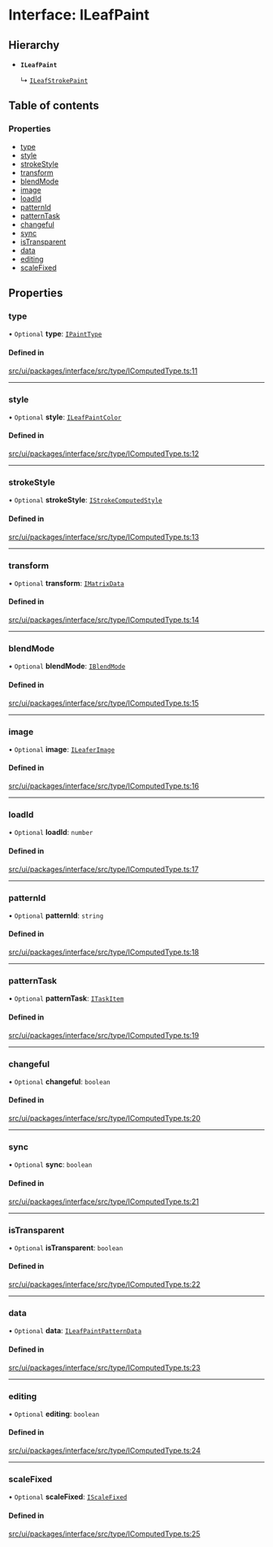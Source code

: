 # Interface: ILeafPaint

## Hierarchy

- **`ILeafPaint`**

  ↳ [`ILeafStrokePaint`](ILeafStrokePaint.md)

## Table of contents

### Properties

- [type](ILeafPaint.md#type)
- [style](ILeafPaint.md#style)
- [strokeStyle](ILeafPaint.md#strokestyle)
- [transform](ILeafPaint.md#transform)
- [blendMode](ILeafPaint.md#blendmode)
- [image](ILeafPaint.md#image)
- [loadId](ILeafPaint.md#loadid)
- [patternId](ILeafPaint.md#patternid)
- [patternTask](ILeafPaint.md#patterntask)
- [changeful](ILeafPaint.md#changeful)
- [sync](ILeafPaint.md#sync)
- [isTransparent](ILeafPaint.md#istransparent)
- [data](ILeafPaint.md#data)
- [editing](ILeafPaint.md#editing)
- [scaleFixed](ILeafPaint.md#scalefixed)

## Properties

### type

• `Optional` **type**: [`IPaintType`](../modules.md#ipainttype)

#### Defined in

[src/ui/packages/interface/src/type/IComputedType.ts:11](https://github.com/leaferjs/leafer-ui/blob/bf25826307b66b28129b03872bb2832c8787db48/packages/interface/src/type/IComputedType.ts#L11)

___

### style

• `Optional` **style**: [`ILeafPaintColor`](../modules.md#ileafpaintcolor)

#### Defined in

[src/ui/packages/interface/src/type/IComputedType.ts:12](https://github.com/leaferjs/leafer-ui/blob/bf25826307b66b28129b03872bb2832c8787db48/packages/interface/src/type/IComputedType.ts#L12)

___

### strokeStyle

• `Optional` **strokeStyle**: [`IStrokeComputedStyle`](IStrokeComputedStyle.md)

#### Defined in

[src/ui/packages/interface/src/type/IComputedType.ts:13](https://github.com/leaferjs/leafer-ui/blob/bf25826307b66b28129b03872bb2832c8787db48/packages/interface/src/type/IComputedType.ts#L13)

___

### transform

• `Optional` **transform**: [`IMatrixData`](IMatrixData.md)

#### Defined in

[src/ui/packages/interface/src/type/IComputedType.ts:14](https://github.com/leaferjs/leafer-ui/blob/bf25826307b66b28129b03872bb2832c8787db48/packages/interface/src/type/IComputedType.ts#L14)

___

### blendMode

• `Optional` **blendMode**: [`IBlendMode`](../modules.md#iblendmode)

#### Defined in

[src/ui/packages/interface/src/type/IComputedType.ts:15](https://github.com/leaferjs/leafer-ui/blob/bf25826307b66b28129b03872bb2832c8787db48/packages/interface/src/type/IComputedType.ts#L15)

___

### image

• `Optional` **image**: [`ILeaferImage`](ILeaferImage.md)

#### Defined in

[src/ui/packages/interface/src/type/IComputedType.ts:16](https://github.com/leaferjs/leafer-ui/blob/bf25826307b66b28129b03872bb2832c8787db48/packages/interface/src/type/IComputedType.ts#L16)

___

### loadId

• `Optional` **loadId**: `number`

#### Defined in

[src/ui/packages/interface/src/type/IComputedType.ts:17](https://github.com/leaferjs/leafer-ui/blob/bf25826307b66b28129b03872bb2832c8787db48/packages/interface/src/type/IComputedType.ts#L17)

___

### patternId

• `Optional` **patternId**: `string`

#### Defined in

[src/ui/packages/interface/src/type/IComputedType.ts:18](https://github.com/leaferjs/leafer-ui/blob/bf25826307b66b28129b03872bb2832c8787db48/packages/interface/src/type/IComputedType.ts#L18)

___

### patternTask

• `Optional` **patternTask**: [`ITaskItem`](ITaskItem.md)

#### Defined in

[src/ui/packages/interface/src/type/IComputedType.ts:19](https://github.com/leaferjs/leafer-ui/blob/bf25826307b66b28129b03872bb2832c8787db48/packages/interface/src/type/IComputedType.ts#L19)

___

### changeful

• `Optional` **changeful**: `boolean`

#### Defined in

[src/ui/packages/interface/src/type/IComputedType.ts:20](https://github.com/leaferjs/leafer-ui/blob/bf25826307b66b28129b03872bb2832c8787db48/packages/interface/src/type/IComputedType.ts#L20)

___

### sync

• `Optional` **sync**: `boolean`

#### Defined in

[src/ui/packages/interface/src/type/IComputedType.ts:21](https://github.com/leaferjs/leafer-ui/blob/bf25826307b66b28129b03872bb2832c8787db48/packages/interface/src/type/IComputedType.ts#L21)

___

### isTransparent

• `Optional` **isTransparent**: `boolean`

#### Defined in

[src/ui/packages/interface/src/type/IComputedType.ts:22](https://github.com/leaferjs/leafer-ui/blob/bf25826307b66b28129b03872bb2832c8787db48/packages/interface/src/type/IComputedType.ts#L22)

___

### data

• `Optional` **data**: [`ILeafPaintPatternData`](ILeafPaintPatternData.md)

#### Defined in

[src/ui/packages/interface/src/type/IComputedType.ts:23](https://github.com/leaferjs/leafer-ui/blob/bf25826307b66b28129b03872bb2832c8787db48/packages/interface/src/type/IComputedType.ts#L23)

___

### editing

• `Optional` **editing**: `boolean`

#### Defined in

[src/ui/packages/interface/src/type/IComputedType.ts:24](https://github.com/leaferjs/leafer-ui/blob/bf25826307b66b28129b03872bb2832c8787db48/packages/interface/src/type/IComputedType.ts#L24)

___

### scaleFixed

• `Optional` **scaleFixed**: [`IScaleFixed`](../modules.md#iscalefixed)

#### Defined in

[src/ui/packages/interface/src/type/IComputedType.ts:25](https://github.com/leaferjs/leafer-ui/blob/bf25826307b66b28129b03872bb2832c8787db48/packages/interface/src/type/IComputedType.ts#L25)
